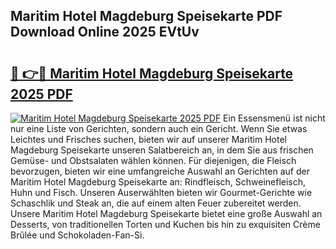 ## Maritim Hotel Magdeburg Speisekarte PDF Download Online 2025 EVtUv

# <h2><a href="http://gc7vvot.nevu.top/?p=Maritim+Hotel+Magdeburg+Speisekarte">🔗 👉🔴 Maritim Hotel Magdeburg Speisekarte 2025 PDF</a></h2>

[![Maritim Hotel Magdeburg Speisekarte 2025 PDF](https://i.imgur.com/dBaPXMq.png)](http://gc7vvot.nevu.top/?p=Maritim+Hotel+Magdeburg+Speisekarte)
Ein Essensmenü ist nicht nur eine Liste von Gerichten, sondern auch ein Gericht. Wenn Sie etwas Leichtes und Frisches suchen, bieten wir auf unserer Maritim Hotel Magdeburg Speisekarte unseren Salatbereich an, in dem Sie aus frischen Gemüse- und Obstsalaten wählen können. Für diejenigen, die Fleisch bevorzugen, bieten wir eine umfangreiche Auswahl an Gerichten auf der Maritim Hotel Magdeburg Speisekarte an: Rindfleisch, Schweinefleisch, Huhn und Fisch. Unseren Auserwählten bieten wir Gourmet-Gerichte wie Schaschlik und Steak an, die auf einem alten Feuer zubereitet werden. Unsere Maritim Hotel Magdeburg Speisekarte bietet eine große Auswahl an Desserts, von traditionellen Torten und Kuchen bis hin zu exquisiten Crème Brûlée und Schokoladen-Fan-Si.

